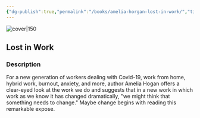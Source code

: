 ```yaml
---
{"dg-publish":true,"permalink":"/books/amelia-horgan-lost-in-work/","title":"\"Lost in Work\"","tags":["work","economy","politics","sociopolitical","non-fiction","business"]}
---
```




![cover|150](http://books.google.com/books/content?id=bKXvzAEACAAJ&printsec=frontcover&img=1&zoom=1&source=gbs_api)

## Lost in Work

### Description

For a new generation of workers dealing with Covid-19, work from home, hybrid work, burnout, anxiety, and more, author Amelia Hogan offers a clear-eyed look at the work we do and suggests that in a new work in which work as we know it has changed dramatically, "we might think that something needs to change." Maybe change begins with reading this remarkable expose.
```